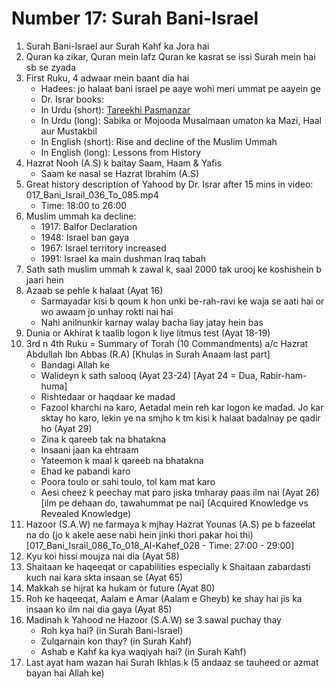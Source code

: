 # Number 17: Surah Bani-Israel

1. Surah Bani-Israel aur Surah Kahf ka Jora hai
2. Quran ka zikar, Quran mein lafz Quran ke kasrat se issi Surah mein hai sb se zyada
3. First Ruku, 4 adwaar mein baant dia hai
    - Hadees: jo halaat bani israel pe aaye wohi meri ummat pe aayein ge
    -	Dr. Israr books:
    - In Urdu (short): [Tareekhi Pasmanzar](1)
    -	In Urdu (long): Sabika or Mojooda Musalmaan umaton ka Mazi, Haal aur Mustakbil
    -	In English (short): Rise and decline of the Muslim Ummah
    -	In English (long): Lessons from History
4. Hazrat Nooh (A.S) k baitay Saam, Haam & Yafis
    -	Saam ke nasal se Hazrat Ibrahim (A.S)
5. Great history description of Yahood by Dr. Israr after 15 mins in video: 017_Bani_Israil_036_To_085.mp4
    -	Time: 18:00 to 26:00
6. Muslim ummah ka decline:
    -	1917: Balfor Declaration
    -	1948: Israel ban gaya
    -	1967: Israel territory increased
    -	1991: Israel ka main dushman Iraq tabah
7. Sath sath muslim ummah k zawal k, saal 2000 tak urooj ke koshishein b jaari hein
8. Azaab se pehle k halaat (Ayat 16)
    -	Sarmayadar kisi b qoum k hon unki be-rah-ravi ke waja se aati hai or wo awaam jo unhay rokti nai hai
    -	Nahi anilnunkir karnay walay bacha liay jatay hein bas
9. Dunia or Akhirat k taalib logon k liye litmus test (Ayat 18-19)
10. 3rd n 4th Ruku = Summary of Torah (10 Commandments) a/c Hazrat Abdullah Ibn Abbas (R.A) [Khulas in Surah Anaam last part]
    - Bandagi Allah ke
    - Walideyn k sath salooq (Ayat 23-24) [Ayat 24 = Dua, Rabir-ham-huma]
    - Rishtedaar or haqdaar ke madad
    - Fazool kharchi na karo, Aetadal mein reh kar logon ke madad. Jo kar sktay ho karo, lekin ye na smjho k tm kisi k halaat badalnay pe qadir ho (Ayat 29)
    - Zina k qareeb tak na bhatakna
    - Insaani jaan ka ehtraam
    - Yateemon k maal k qareeb na bhatakna
    - Ehad ke pabandi karo
    - Poora toulo or sahi toulo, tol kam mat karo
    - Aesi cheez k peechay mat paro jiska tmharay paas ilm nai (Ayat 26) [ilm pe dehaan do, tawahummat pe nai] (Acquired Knowledge vs Revealed Knowledge)
11. Hazoor (S.A.W) ne farmaya k mjhay Hazrat Younas (A.S) pe b fazeelat na do (jo k akele aese nabi hein jinki thori pakar hoi thi) [017_Bani_Israil_086_To_018_Al-Kahef_028 - Time: 27:00 - 29:00]
12. Kyu koi hissi moujza nai dia (Ayat 58)
13. Shaitaan ke haqeeqat or capabilities especially k Shaitaan zabardasti kuch nai kara skta insaan se (Ayat 65)
14. Makkah se hijrat ka hukam or future (Ayat 80)
15. Roh ke haqeeqat, Aalam e Amar (Aalam e Gheyb) ke shay hai jis ka insaan ko ilm nai dia gaya (Ayat 85)
16. Madinah k Yahood ne Hazoor (S.A.W) se 3 sawal puchay thay
    - Roh kya hai? (in Surah Bani-Israel)
    - Zulqarnain kon thay? (in Surah Kahf)
    - Ashab e Kahf ka kya waqiyah hai? (in Surah Kahf)
17. Last ayat ham wazan hai Surah Ikhlas k (5 andaaz se tauheed or azmat bayan hai Allah ke)

[1]: http://204.12.241.218/videos/tanzeem/videos/BOOKS/5_-_Ahya-e-Islam_aur_Islami_Tehreekain/Tanzeem-e-Islami_ka_Tareekhi_Pas_Manzar.pdf
